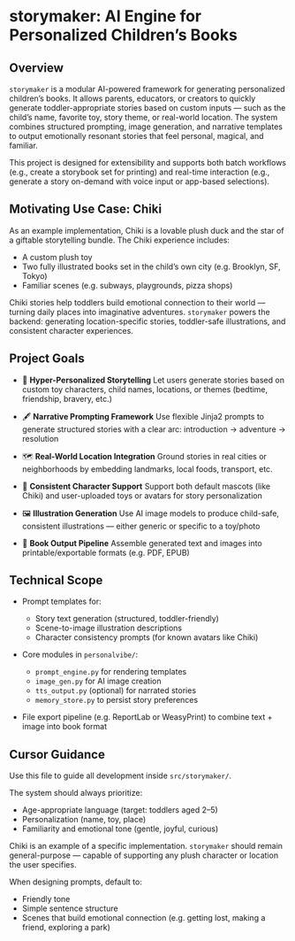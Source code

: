 # storymaker: AI Engine for Personalized Children’s Books

## Overview

`storymaker` is a modular AI-powered framework for generating personalized children’s books. It allows parents, educators, or creators to quickly generate toddler-appropriate stories based on custom inputs — such as the child’s name, favorite toy, story theme, or real-world location. The system combines structured prompting, image generation, and narrative templates to output emotionally resonant stories that feel personal, magical, and familiar.

This project is designed for extensibility and supports both batch workflows (e.g., create a storybook set for printing) and real-time interaction (e.g., generate a story on-demand with voice input or app-based selections).

## Motivating Use Case: Chiki

As an example implementation, Chiki is a lovable plush duck and the star of a giftable storytelling bundle. The Chiki experience includes:
- A custom plush toy
- Two fully illustrated books set in the child’s own city (e.g. Brooklyn, SF, Tokyo)
- Familiar scenes (e.g. subways, playgrounds, pizza shops)

Chiki stories help toddlers build emotional connection to their world — turning daily places into imaginative adventures. `storymaker` powers the backend: generating location-specific stories, toddler-safe illustrations, and consistent character experiences.

## Project Goals

- 🧒 **Hyper-Personalized Storytelling**
  Let users generate stories based on custom toy characters, child names, locations, or themes (bedtime, friendship, bravery, etc.)

- 🖋️ **Narrative Prompting Framework**
  Use flexible Jinja2 prompts to generate structured stories with a clear arc: introduction → adventure → resolution

- 🗺️ **Real-World Location Integration**
  Ground stories in real cities or neighborhoods by embedding landmarks, local foods, transport, etc.

- 🧸 **Consistent Character Support**
  Support both default mascots (like Chiki) and user-uploaded toys or avatars for story personalization

- 🖼️ **Illustration Generation**
  Use AI image models to produce child-safe, consistent illustrations — either generic or specific to a toy/photo

- 📘 **Book Output Pipeline**
  Assemble generated text and images into printable/exportable formats (e.g. PDF, EPUB)

## Technical Scope

- Prompt templates for:
  - Story text generation (structured, toddler-friendly)
  - Scene-to-image illustration descriptions
  - Character consistency prompts (for known avatars like Chiki)

- Core modules in `personalvibe/`:
  - `prompt_engine.py` for rendering templates
  - `image_gen.py` for AI image creation
  - `tts_output.py` (optional) for narrated stories
  - `memory_store.py` to persist story preferences

- File export pipeline (e.g. ReportLab or WeasyPrint) to combine text + image into book format

## Cursor Guidance

Use this file to guide all development inside `src/storymaker/`.

The system should always prioritize:
- Age-appropriate language (target: toddlers aged 2–5)
- Personalization (name, toy, place)
- Familiarity and emotional tone (gentle, joyful, curious)

Chiki is an example of a specific implementation. `storymaker` should remain general-purpose — capable of supporting any plush character or location the user specifies.

When designing prompts, default to:
- Friendly tone
- Simple sentence structure
- Scenes that build emotional connection (e.g. getting lost, making a friend, exploring a park)
